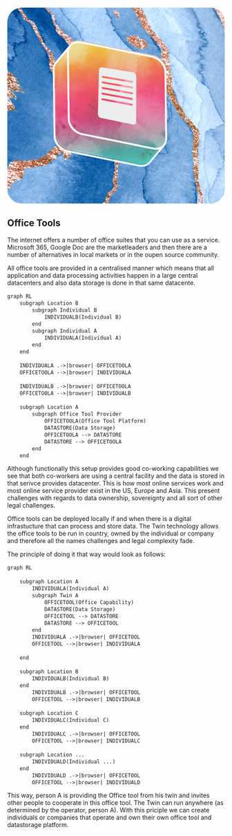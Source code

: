 <div style="text-align: center;">

![office tool](./../img/file.png)

</div>

## Office Tools

The internet offers a number of office suites that you can use as a service.  Microsoft 365, Google Doc are the marketleaders and then there are a number of alternatives in local markets or in the oupen source community.

All office tools are provided in a centralised manner which means that all application and data processing activities happen in a large central datacenters and also data storage is done in that same datacente.

```mermaid
graph RL
    subgraph Location B
        subgraph Individual B
            INDIVIDUALB(Individual B)
        end
        subgraph Individual A
            INDIVIDUALA(Individual A)
        end 
    end

    INDIVIDUALA .->|browser| OFFICETOOLA
    OFFICETOOLA -->|browser| INDIVIDUALA

    INDIVIDUALB .->|browser| OFFICETOOLA
    OFFICETOOLA -->|browser| INDIVIDUALB

    subgraph Location A
        subgraph Office Tool Provider
            OFFICETOOLA(Office Tool Platform)
            DATASTORE(Data Storage)
            OFFICETOOLA --> DATASTORE
            DATASTORE --> OFFICETOOLA
        end
    end
```

Although functionally this setup provides good co-working capabilities we see that both co-workers are using a central facility and the data is stored in that serivce provides datacenter.  This is how most online services work and most online service provider exist in the US, Europe and Asia.  This present challenges with regards to data ownership, sovereignty and all sort of other legal challenges.

Office tools can be deployed locally if and when there is a digital infrastucture that can process and store data.  The Twin technology allows the office tools to be run in country, owned by the individual or company and therefore all the names challenges and legal complexity fade.

The principle of doing it that way would look as follows:

```mermaid
graph RL

    subgraph Location A
        INDIVIDUALA(Individual A)
        subgraph Twin A
            OFFICETOOL(Office Capability)
            DATASTORE(Data Storage)
            OFFICETOOL --> DATASTORE
            DATASTORE --> OFFICETOOL 
        end
        INDIVIDUALA .->|browser| OFFICETOOL
        OFFICETOOL -->|browser| INDIVIDUALA

    end

    subgraph Location B
        INDIVIDUALB(Individual B)
    end 
        INDIVIDUALB .->|browser| OFFICETOOL
        OFFICETOOL -->|browser| INDIVIDUALB
   
    subgraph Location C
        INDIVIDUALC(Individual C)
    end 
        INDIVIDUALC .->|browser| OFFICETOOL
        OFFICETOOL -->|browser| INDIVIDUALC

    subgraph Location ...
        INDIVIDUALD(Individual ...)
    end 
        INDIVIDUALD .->|browser| OFFICETOOL
        OFFICETOOL -->|browser| INDIVIDUALD
```

This way, person A is providing the Office tool from his twin and invites other people to cooperate in this office tool. The Twin can run anywhere (as determined by the operator, person A).  With this priciple we can create individuals or companies that operate and own their own office tool and datastorage platform.
